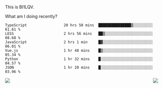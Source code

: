 This is BI1LQV.

What am I doing recently?

<!--START_SECTION:waka-->

```text
TypeScript                 20 hrs 50 mins  ███████████████▒░░░░░░░░░   61.61 %
LESS                       2 hrs 56 mins   ██▒░░░░░░░░░░░░░░░░░░░░░░   08.68 %
JavaScript                 2 hrs 1 min     █▓░░░░░░░░░░░░░░░░░░░░░░░   06.01 %
Vue.js                     1 hr 48 mins    █▒░░░░░░░░░░░░░░░░░░░░░░░   05.34 %
Python                     1 hr 32 mins    █░░░░░░░░░░░░░░░░░░░░░░░░   04.57 %
JSON                       1 hr 20 mins    █░░░░░░░░░░░░░░░░░░░░░░░░   03.96 %
```

<!--END_SECTION:waka-->
<img align="right" src="https://github-readme-stats.vercel.app/api?username=bi1lqv&show_icons=true&count_private=true">

<img src="https://metrics.lecoq.io/bi1lqv?template=classic&base.activity=0&base.community=0&base.repositories=0&base.metadata=0&isocalendar=1&base=header%2C%20activity%2C%20community%2C%20repositories%2C%20metadata&base.indepth=false&base.hireable=false&isocalendar=false&isocalendar.duration=full-year&config.timezone=Asia%2FShanghai">
